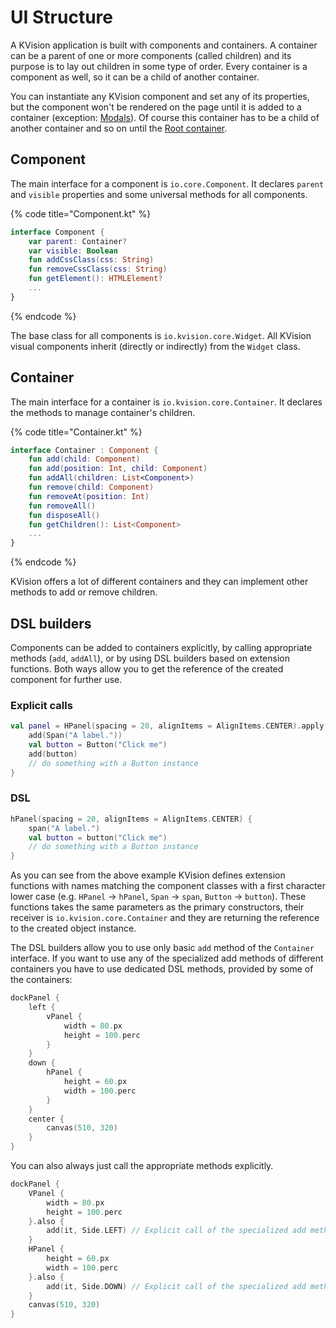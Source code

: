 # UI Structure

A KVision application is built with components and containers. A container can be a parent of one or more components (called children) and its purpose is to lay out children in some type of order. Every container is a component as well, so it can be a child of another container.

You can instantiate any KVision component and set any of its properties, but the component won't be rendered on the page until it is added to a container (exception: [Modals](../3.-optional-ui-functionality-via-modules/bootstrap/windows-and-modals.md)). Of course this container has to be a child of another container and so on until the [Root container](root-container.md).

## Component

The main interface for a component is `io.core.Component`. It declares `parent` and `visible` properties and some universal methods for all components.

{% code title="Component.kt" %}
```kotlin
interface Component {
    var parent: Container?
    var visible: Boolean
    fun addCssClass(css: String)
    fun removeCssClass(css: String)
    fun getElement(): HTMLElement?
    ...
}
```
{% endcode %}

The base class for all components is `io.kvision.core.Widget`. All KVision visual components inherit (directly or indirectly) from the `Widget` class.

## Container

The main interface for a container is `io.kvision.core.Container`. It declares the methods to manage container's children.

{% code title="Container.kt" %}
```kotlin
interface Container : Component {
    fun add(child: Component)
    fun add(position: Int, child: Component)
    fun addAll(children: List<Component>)
    fun remove(child: Component)
    fun removeAt(position: Int)
    fun removeAll()
    fun disposeAll()
    fun getChildren(): List<Component>
    ...
}
```
{% endcode %}

KVision offers a lot of different containers and they can implement other methods to add or remove children.

## DSL builders

Components can be added to containers explicitly, by calling appropriate methods (`add`, `addAll`), or by using DSL builders based on extension functions. Both ways allow you to get the reference of the created component for further use.

### Explicit calls

```kotlin
val panel = HPanel(spacing = 20, alignItems = AlignItems.CENTER).apply {
    add(Span("A label."))
    val button = Button("Click me")
    add(button)
    // do something with a Button instance
}
```

### DSL

```kotlin
hPanel(spacing = 20, alignItems = AlignItems.CENTER) {
    span("A label.")
    val button = button("Click me")
    // do something with a Button instance
}
```

As you can see from the above example KVision defines extension functions with names matching the component classes with a first character lower case (e.g. `HPanel` -> `hPanel`, `Span` -> `span`, `Button` -> `button`). These functions takes the same parameters as the primary constructors, their receiver is `io.kvision.core.Container` and they are returning the reference to the created object instance.

The DSL builders allow you to use only basic `add` method of the `Container` interface. If you want to use any of the specialized add methods of different containers you have to use dedicated DSL methods, provided by some of the containers:

```kotlin
dockPanel {
    left {
        vPanel {
            width = 80.px
            height = 100.perc
        }
    }
    down {
        hPanel {
            height = 60.px
            width = 100.perc
        }
    }
    center {
        canvas(510, 320)
    }
}
```

You can also always just call the appropriate methods explicitly.

```kotlin
dockPanel {
    VPanel {
        width = 80.px
        height = 100.perc
    }.also {
        add(it, Side.LEFT) // Explicit call of the specialized add method of DockPanel
    }
    HPanel {
        height = 60.px
        width = 100.perc
    }.also {
        add(it, Side.DOWN) // Explicit call of the specialized add method of DockPanel
    }
    canvas(510, 320)
}
```
